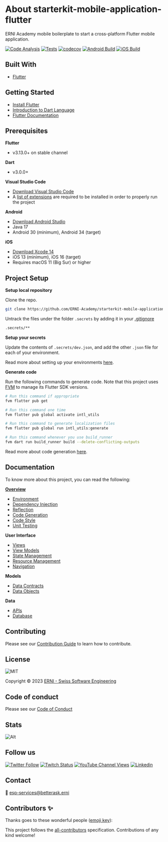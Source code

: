 # About starterkit-mobile-application-flutter

ERNI Academy mobile boilerplate to start a cross-platform Flutter mobile application.

<!-- ALL-CONTRIBUTORS-BADGE:START - Do not remove or modify this section -->
<!-- ALL-CONTRIBUTORS-BADGE:END -->

[![Code Analysis](https://github.com/ERNI-Academy/starterkit-mobile-application-flutter/actions/workflows/ci-code-analysis.yml/badge.svg)](https://github.com/ERNI-Academy/starterkit-mobile-application-flutter/actions/workflows/ci-code-validation.yml) [![Tests](https://github.com/ERNI-Academy/starterkit-mobile-application-flutter/actions/workflows/ci-tests.yml/badge.svg)](https://github.com/ERNI-Academy/starterkit-mobile-application-flutter/actions/workflows/ci-code-validation.yml) [![codecov](https://codecov.io/gh/ERNI-Academy/starterkit-mobile-application-flutter/graph/badge.svg?token=IQPAQ95HC6)](https://codecov.io/gh/ERNI-Academy/starterkit-mobile-application-flutter) [![Android Build](https://github.com/ERNI-Academy/starterkit-mobile-application-flutter/actions/workflows/ci-android.yml/badge.svg)](https://github.com/ERNI-Academy/starterkit-mobile-application-flutter/actions/workflows/ci-android.yml) [![iOS Build](https://github.com/ERNI-Academy/starterkit-mobile-application-flutter/actions/workflows/ci-ios.yml/badge.svg)](https://github.com/ERNI-Academy/starterkit-mobile-application-flutter/actions/workflows/ci-ios.yml)

## Built With

- [Flutter](https://flutter.dev)

## Getting Started

- [Install Flutter](https://docs.flutter.dev/get-started/install)
- [Introduction to Dart Language](https://dart.dev/guides/language/language-tour)
- [Flutter Documentation](https://docs.flutter.dev/)

## Prerequisites

**Flutter**
- v3.13.0+ on stable channel

**Dart**
- v3.0.0+

**Visual Studio Code**
- [Download Visual Studio Code](https://code.visualstudio.com/download)
- A [list of extensions](starterkit_app/.vscode/extensions.json) are required to be installed in order to properly run the project

**Android**
- [Download Android Studio](https://developer.android.com/studio)
- Java 17
- Android 30 (minimum), Android 34 (target)

**iOS**
- [Download Xcode 14](https://developer.apple.com/download/all/)
- iOS 13 (minimum), iOS 16 (target)
- Requires macOS 11 (Big Sur) or higher

## Project Setup

**Setup local repository**

Clone the repo.

```sh
git clone https://github.com/ERNI-Academy/starterkit-mobile-application-flutter.git
```

Untrack the files under the folder `.secrets` by adding it in your [.gitignore](starterkit_app/.gitignore)

```sh
.secrets/**
```

**Setup your secrets**

Update the contents of `.secrets/dev.json`, and add the other `.json` file for each of your environment.

Read more about setting up your environments [here](docs/environments.md).


**Generate code**

Run the following commands to generate code. Note that this project uses [FVM](https://fvm.app) to manage its Flutter SDK versions.

```sh
# Run this command if appropriate
fvm flutter pub get

# Run this command one time
fvm flutter pub global activate intl_utils

# Run this command to generate localization files
fvm flutter pub global run intl_utils:generate

# Run this command whenever you use build_runner
fvm dart run build_runner build --delete-conflicting-outputs
```

Read more about code generation [here](docs/code_generation.md).

## Documentation

To know more about this project, you can read the following:

**[Overview](docs/overview.md)**
- [Environment](docs/environments.md)
- [Dependency Injection](docs/dependency_injection.md)
- [Reflection](docs/reflection.md)
- [Code Generation](docs/code_generation.md)
- [Code Style](docs/code_style.md)
- [Unit Testing](docs/unit_testing.md)

**User Interface**
- [Views](docs/presentation/views.md)
- [View Models](docs/presentation/view_models.md)
- [State Management](docs/presentation/state_management.md)
- [Resource Management](docs/presentation/resource_management.md)
- [Navigation](docs/presentation/navigation.md)

**Models**
- [Data Contracts](docs/business/models/data_contracts.md)
- [Data Objects](docs/business/models/data_objects.md)

**Data**
- [APIs](docs/data/apis.md)
- [Database](docs/data/database.md)

## Contributing

Please see our [Contribution Guide](CONTRIBUTING.md) to learn how to contribute.

## License

![MIT](https://img.shields.io/badge/License-MIT-blue.svg)

Copyright © 2023 [ERNI - Swiss Software Engineering](https://www.betterask.erni)

## Code of conduct

Please see our [Code of Conduct](CODE_OF_CONDUCT.md)

## Stats

![Alt](https://repobeats.axiom.co/api/embed/0efcc903e049a8ee8086139e5a6b22e2504c1fa1.svg "Repobeats analytics image")

## Follow us

[![Twitter Follow](https://img.shields.io/twitter/follow/ERNI?style=social)](https://www.twitter.com/ERNI)
[![Twitch Status](https://img.shields.io/twitch/status/erni_academy?label=Twitch%20Erni%20Academy&style=social)](https://www.twitch.tv/erni_academy)
[![YouTube Channel Views](https://img.shields.io/youtube/channel/views/UCkdDcxjml85-Ydn7Dc577WQ?label=Youtube%20Erni%20Academy&style=social)](https://www.youtube.com/channel/UCkdDcxjml85-Ydn7Dc577WQ)
[![Linkedin](https://img.shields.io/badge/linkedin-31k-green?style=social&logo=Linkedin)](https://www.linkedin.com/company/erni)

## Contact

📧 [esp-services@betterask.erni](mailto:esp-services@betterask.erni)

## Contributors ✨

Thanks goes to these wonderful people ([emoji key](https://allcontributors.org/docs/en/emoji-key)):

<!-- ALL-CONTRIBUTORS-LIST:START - Do not remove or modify this section -->
<!-- ALL-CONTRIBUTORS-LIST:END -->
This project follows the [all-contributors](https://github.com/all-contributors/all-contributors) specification. Contributions of any kind welcome!
